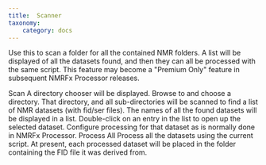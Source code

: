 ```yaml
---
title:  Scanner
taxonomy:
    category: docs
---
```



Use this to scan a folder for all the contained NMR folders. A list will be displayed of all the datasets found, and then they can all be processed with the same script. This feature may become a "Premium Only" feature in subsequent NMRFx Processor releases. 

Scan
    A directory chooser will be displayed. Browse to and choose a directory. That directory, and all sub-directories will be scanned to find a list of NMR datasets (with fid/ser files). The names of all the found datasets will be displayed in a list. Double-click on an entry in the list to open up the selected dataset. Configure processing for that dataset as is normally done in NMRFx Processor.
Process All
    Process all the datasets using the current script. At present, each processed dataset will be placed in the folder containing the FID file it was derived from.

